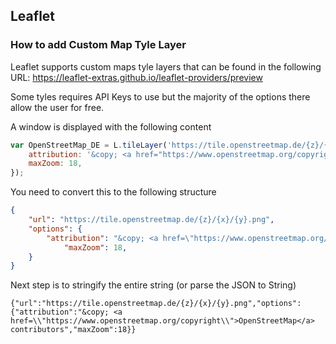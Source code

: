 ## Leaflet

### How to add Custom Map Tyle Layer

Leaflet supports custom maps tyle layers that can be found in the following URL: https://leaflet-extras.github.io/leaflet-providers/preview

Some tyles requires API Keys to use but the majority of the options there allow the user for free.

A window is displayed with the following content

```js
var OpenStreetMap_DE = L.tileLayer('https://tile.openstreetmap.de/{z}/{x}/{y}.png', {
	attribution: '&copy; <a href="https://www.openstreetmap.org/copyright">OpenStreetMap</a> contributors',
	maxZoom: 18,
});
```

You need to convert this to the following structure

```json
{
    "url": "https://tile.openstreetmap.de/{z}/{x}/{y}.png",
    "options": {
	    "attribution": "&copy; <a href=\"https://www.openstreetmap.org/copyright\">OpenStreetMap</a> contributors",
            "maxZoom": 18,
    }
}
```

Next step is to stringify the entire string (or parse the JSON to String)

```
{"url":"https://tile.openstreetmap.de/{z}/{x}/{y}.png","options":{"attribution":"&copy; <a href=\\"https://www.openstreetmap.org/copyright\\">OpenStreetMap</a> contributors","maxZoom":18}}
```
